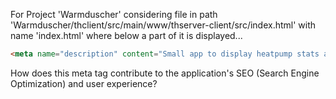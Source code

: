 For Project 'Warmduscher' considering file in path 'Warmduscher/thclient/src/main/www/thserver-client/src/index.html' with name 'index.html' where below a part of it is displayed...
```html
<meta name="description" content="Small app to display heatpump stats and graphs as well as current boiler temperature.">
```
How does this meta tag contribute to the application's SEO (Search Engine Optimization) and user experience?